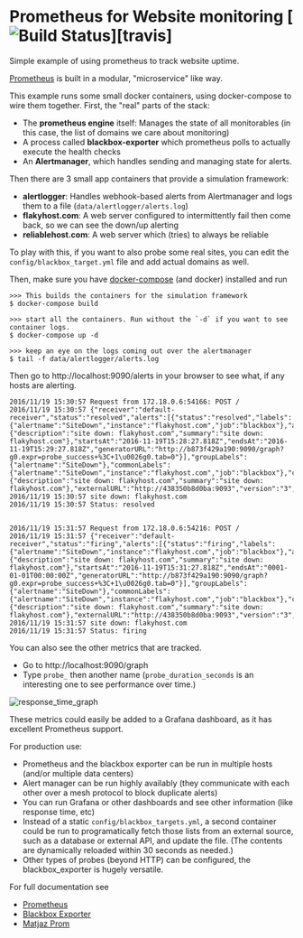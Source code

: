 # Prometheus for Website monitoring [![Build Status](https://travis-ci.org/prometheus/blackbox_exporter.svg)][travis]


Simple example of using prometheus to track website uptime.

[Prometheus](https://prometheus.io) is built in a modular, "microservice" like way.

This example runs some small docker containers, using docker-compose to wire them together. First, the "real" parts of the stack:

* The **prometheus engine** itself: Manages the state of all monitorables (in this case, the list of domains we care about monitoring)
* A process called **blackbox-exporter** which prometheus polls to actually execute the health checks
* An **Alertmanager**, which handles sending and managing state for alerts.

Then there are 3 small app containers that provide a simulation framework:

* **alertlogger**: Handles webhook-based alerts from Alertmanager and logs them to a file (`data/alertlogger/alerts.log`)
* **flakyhost.com**: A web server configured to intermittently fail then come back, so we can see the down/up alerting
* **reliablehost.com**: A web server which (tries) to always be reliable

To play with this, if you want to also probe some real sites, you can edit the `config/blackbox_target.yml` file and add actual domains as well.

Then, make sure you have [docker-compose](https://docs.docker.com/compose/) (and docker) installed and run

    >>> This builds the containers for the simulation framework
    $ docker-compose build

    >>> start all the containers. Run without the `-d` if you want to see container logs.
    $ docker-compose up -d

    >>> keep an eye on the logs coming out over the alertmanager
    $ tail -f data/alertlogger/alerts.log

Then go to http://localhost:9090/alerts in your browser to see what, if any hosts are alerting.

    2016/11/19 15:30:57 Request from 172.18.0.6:54166: POST /
    2016/11/19 15:30:57 {"receiver":"default-receiver","status":"resolved","alerts":[{"status":"resolved","labels":{"alertname":"SiteDown","instance":"flakyhost.com","job":"blackbox"},"annotations":{"description":"site down: flakyhost.com","summary":"site down: flakyhost.com"},"startsAt":"2016-11-19T15:28:27.818Z","endsAt":"2016-11-19T15:29:27.818Z","generatorURL":"http://b873f429a190:9090/graph?g0.expr=probe_success+%3C+1\u0026g0.tab=0"}],"groupLabels":{"alertname":"SiteDown"},"commonLabels":{"alertname":"SiteDown","instance":"flakyhost.com","job":"blackbox"},"commonAnnotations":{"description":"site down: flakyhost.com","summary":"site down: flakyhost.com"},"externalURL":"http://438350b8d0ba:9093","version":"3","groupKey":15335440397915075285}
    2016/11/19 15:30:57 site down: flakyhost.com
    2016/11/19 15:30:57 Status: resolved


    2016/11/19 15:31:57 Request from 172.18.0.6:54216: POST /
    2016/11/19 15:31:57 {"receiver":"default-receiver","status":"firing","alerts":[{"status":"firing","labels":{"alertname":"SiteDown","instance":"flakyhost.com","job":"blackbox"},"annotations":{"description":"site down: flakyhost.com","summary":"site down: flakyhost.com"},"startsAt":"2016-11-19T15:31:27.818Z","endsAt":"0001-01-01T00:00:00Z","generatorURL":"http://b873f429a190:9090/graph?g0.expr=probe_success+%3C+1\u0026g0.tab=0"}],"groupLabels":{"alertname":"SiteDown"},"commonLabels":{"alertname":"SiteDown","instance":"flakyhost.com","job":"blackbox"},"commonAnnotations":{"description":"site down: flakyhost.com","summary":"site down: flakyhost.com"},"externalURL":"http://438350b8d0ba:9093","version":"3","groupKey":15335440397915075285}
    2016/11/19 15:31:57 site down: flakyhost.com
    2016/11/19 15:31:57 Status: firing


You can also see the other metrics that are tracked.

* Go to http://localhost:9090/graph
* Type `probe_` then another name (`probe_duration_seconds` is an interesting one to see performance over time.)

![response_time_graph](PrometheusGraph.png)

These metrics could easily be added to a Grafana dashboard, as it has excellent Prometheus support.

For production use:

* Prometheus and the blackbox exporter can be run in multiple hosts (and/or multiple data centers)
* Alert manager can be run highly availably (they communicate with each other over a mesh protocol to block duplicate alerts)
* You can run Grafana or other dashboards and see other information (like response time, etc)
* Instead of a static `config/blackbox_targets.yml`, a second container could be run to programatically fetch those lists from an external source, such as a database or external API, and update the file. (The contents are dynamically reloaded within 30 seconds as needed.)
* Other types of probes (beyond HTTP) can be configured, the blackbox_exporter is hugely versatile.

For full documentation see

* [Prometheus](https://prometheus.io/)
* [Blackbox Exporter](https://github.com/prometheus/blackbox_exporter)
* [Matjaz Prom](https://github.com/matjaz99/docker/tree/master/prometheus)